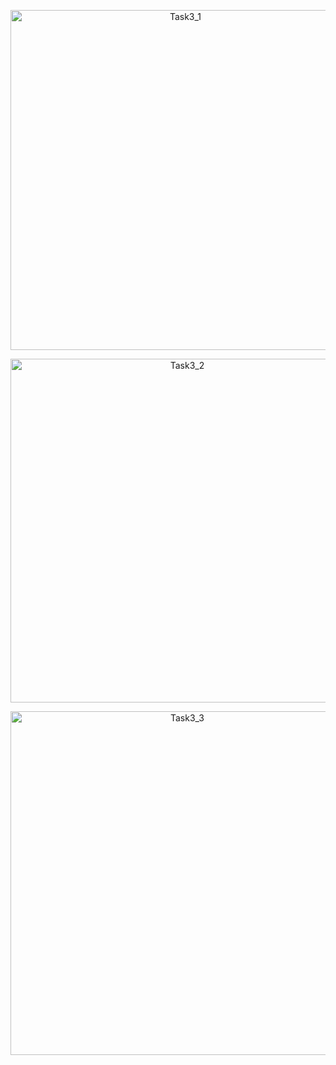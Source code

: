 <p align="center">
 <img width="544" alt="Task3_1" src="https://github.com/kaskadagold/High-Performance-Python-Lab/assets/93196173/e21d8082-41d3-4c8e-a512-0d88f494f7dd">
</p>

<p align="center">
  <img width="550" alt="Task3_2" src="https://github.com/kaskadagold/High-Performance-Python-Lab/assets/93196173/ca4b2890-8968-4730-b22d-6ab2d386a905">
</p>

<p align="center">
  <img width="550" alt="Task3_3" src="https://github.com/kaskadagold/High-Performance-Python-Lab/assets/93196173/136a1d18-deb6-45e9-9964-01df8f6514a2">
</p>
